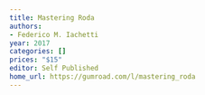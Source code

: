 ```yaml
---
title: Mastering Roda
authors:
- Federico M. Iachetti
year: 2017
categories: []
prices: "$15"
editor: Self Published
home_url: https://gumroad.com/l/mastering_roda
---
```

